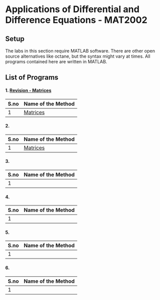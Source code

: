 # Applications of Differential and Difference Equations - MAT2002

## Setup

The labs in this section require MATLAB software. There are other open source alternatives like octane, but the syntax might vary at times. All programs contained here are written in MATLAB.


## List of Programs

#### 1. [Revision - Matrices](./Matrices_Lab_1)

| S.no | Name of the Method |
| ---- | --------------------- |
| 1 | [Matrices](./Matrices_Lab_1) |


#### 2. [](./)

| S.no | Name of the Method |
| ---- | --------------------- |
| 1 | [Matrices](./Matrices_Lab_1) |


#### 3. [](./_Lab_3)

| S.no | Name of the Method |
| ---- | --------------------- |
| 1 | [](./Matrices_Lab_1) |


#### 4. [](./_Lab_4)

| S.no | Name of the Method |
| ---- | --------------------- |
| 1 | [](./Matrices_Lab_1) |


#### 5. [](./_Lab_5)

| S.no | Name of the Method |
| ---- | --------------------- |
| 1 | [](./Matrices_Lab_1) |


#### 6. [](./_Lab_6)

| S.no | Name of the Method |
| ---- | --------------------- |
| 1 | [](./Matrices_Lab_1) |


